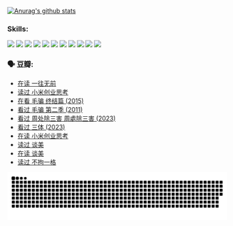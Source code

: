 
[![Anurag's github stats](https://github-readme-stats.vercel.app/api?username=w940853815)](https://github.com/anuraghazra/github-readme-stats)

### Skills:

<code><img height="32" src="https://cdn.jsdelivr.net/npm/simple-icons@v5/icons/python.svg"></code>
<code><img height="32" src="https://cdn.jsdelivr.net/npm/simple-icons@v5/icons/javascript.svg"></code>
<code><img height="32" src="https://cdn.jsdelivr.net/npm/simple-icons@v5/icons/django.svg"></code>
<code><img height="32" src="https://cdn.jsdelivr.net/npm/simple-icons@v5/icons/flask.svg"></code>
<code><img height="32" src="https://cdn.jsdelivr.net/npm/simple-icons@v5/icons/vuetify.svg"></code>
<code><img height="32" src="https://cdn.jsdelivr.net/npm/simple-icons@v5/icons/git.svg"></code>
<code><img height="32" src="https://cdn.jsdelivr.net/npm/simple-icons@v5/icons/docker.svg"></code>
<code><img height="32" src="https://cdn.jsdelivr.net/npm/simple-icons@v5/icons/postgresql.svg"></code>
<code><img height="32" src="https://cdn.jsdelivr.net/npm/simple-icons@v5/icons/elasticsearch.svg"></code>
<code><img height="32" src="https://cdn.jsdelivr.net/npm/simple-icons@v5/icons/macos.svg"></code>
<code><img height="32" src="https://cdn.jsdelivr.net/npm/simple-icons@v5/icons/linux.svg"></code>

### 🗣 豆瓣:

<!-- DOUBAN-ACTIVITIES:START -->
- [在读 一往无前](https://www.douban.com/people/136069238/status/4590507310/?_i=14717060)
- [读过 小米创业思考](https://www.douban.com/people/136069238/status/4590506983/?_i=14717060)
- [在看 毛骗 终结篇‎ (2015)](https://www.douban.com/people/136069238/status/4581971924/?_i=14717060)
- [看过 毛骗 第二季‎ (2011)](https://www.douban.com/people/136069238/status/4581971810/?_i=14717060)
- [看过 周处除三害 周處除三害‎ (2023)](https://www.douban.com/people/136069238/status/4575646701/?_i=14717060)
- [看过 三体‎ (2023)](https://www.douban.com/people/136069238/status/4574263039/?_i=14717060)
- [在读 小米创业思考](https://www.douban.com/people/136069238/status/4572047905/?_i=14717060)
- [读过 谈美](https://www.douban.com/people/136069238/status/4572047629/?_i=14717060)
- [在读 谈美](https://www.douban.com/people/136069238/status/4560861771/?_i=14717060)
- [读过 不拘一格](https://www.douban.com/people/136069238/status/4560861445/?_i=14717060)
<!-- DOUBAN-ACTIVITIES:END -->


![Snake animation](https://raw.githubusercontent.com/w940853815/w940853815/output/github-contribution-grid-snake.svg)

<!--
**w940853815/w940853815** is a ✨ _special_ ✨ repository because its `README.md` (this file) appears on your GitHub profile.

Here are some ideas to get you started:

- 🔭 I’m currently working on ...
- 🌱 I’m currently learning ...
- 👯 I’m looking to collaborate on ...
- 🤔 I’m looking for help with ...
- 💬 Ask me about ...
- 📫 How to reach me: ...
- 😄 Pronouns: ...
- ⚡ Fun fact: ...
-->
